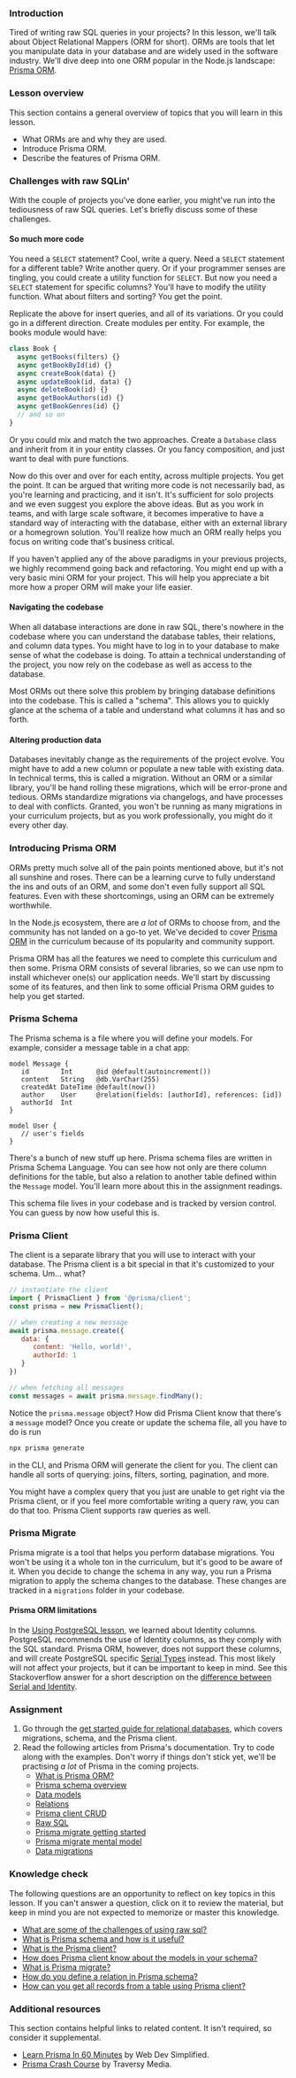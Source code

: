 ### Introduction

Tired of writing raw SQL queries in your projects? In this lesson, we'll talk about Object Relational Mappers (ORM for short). ORMs are tools that let you manipulate data in your database and are widely used in the software industry. We'll dive deep into one ORM popular in the Node.js landscape: [Prisma ORM](https://www.prisma.io/orm).

### Lesson overview

This section contains a general overview of topics that you will learn in this lesson.

- What ORMs are and why they are used.
- Introduce Prisma ORM.
- Describe the features of Prisma ORM.

### Challenges with raw SQLin'

With the couple of projects you've done earlier, you might've run into the tediousness of raw SQL queries. Let's briefly discuss some of these challenges.

#### So much more code

You need a `SELECT` statement? Cool, write a query. Need a `SELECT` statement for a different table? Write another query. Or if your programmer senses are tingling, you could create a utility function for `SELECT`. But now you need a `SELECT` statement for specific columns? You'll have to modify the utility function. What about filters and sorting? You get the point.

Replicate the above for insert queries, and all of its variations. Or you could go in a different direction. Create modules per entity. For example, the books module would have:

```javascript
class Book {
  async getBooks(filters) {}
  async getBookById(id) {}
  async createBook(data) {}
  async updateBook(id, data) {}
  async deleteBook(id) {}
  async getBookAuthors(id) {}
  async getBookGenres(id) {}
  // and so on
}
```

Or you could mix and match the two approaches. Create a `Database` class and inherit from it in your entity classes. Or you fancy composition, and just want to deal with pure functions.

Now do this over and over for each entity, across multiple projects. You get the point. It can be argued that writing more code is not necessarily bad, as you're learning and practicing, and it isn't. It's sufficient for solo projects and we even suggest you explore the above ideas. But as you work in teams, and with large scale software, it becomes imperative to have a standard way of interacting with the database, either with an external library or a homegrown solution. You'll realize how much an ORM really helps you focus on writing code that's business critical.

<div class="lesson-note lesson-note--tip" markdown="1">

If you haven't applied any of the above paradigms in your previous projects, we highly recommend going back and refactoring. You might end up with a very basic mini ORM for your project. This will help you appreciate a bit more how a proper ORM will make your life easier.

</div>

#### Navigating the codebase

When all database interactions are done in raw SQL, there's nowhere in the codebase where you can understand the database tables, their relations, and column data types. You might have to log in to your database to make sense of what the codebase is doing. To attain a technical understanding of the project, you now rely on the codebase as well as access to the database.

Most ORMs out there solve this problem by bringing database definitions into the codebase. This is called a "schema". This allows you to quickly glance at the schema of a table and understand what columns it has and so forth.

#### Altering production data

Databases inevitably change as the requirements of the project evolve. You might have to add a new column or populate a new table with existing data. In technical terms, this is called a migration. Without an ORM or a similar library, you'll be hand rolling these migrations, which will be error-prone and tedious. ORMs standardize migrations via changelogs, and have processes to deal with conflicts. Granted, you won't be running as many migrations in your curriculum projects, but as you work professionally, you might do it every other day.

### Introducing Prisma ORM

ORMs pretty much solve all of the pain points mentioned above, but it's not all sunshine and roses. There can be a learning curve to fully understand the ins and outs of an ORM, and some don't even fully support all SQL features. Even with these shortcomings, using an ORM can be extremely worthwhile.

In the Node.js ecosystem, there are *a lot* of ORMs to choose from, and the community has not landed on a go-to yet. We've decided to cover [Prisma ORM](https://www.prisma.io/orm) in the curriculum because of its popularity and community support.

Prisma ORM has all the features we need to complete this curriculum and then some. Prisma ORM consists of several libraries, so we can use npm to install whichever one(s) our application needs. We'll start by discussing some of its features, and then link to some official Prisma ORM guides to help you get started.

### Prisma Schema

The Prisma schema is a file where you will define your models. For example, consider a message table in a chat app:

```text
model Message {
   id        Int      @id @default(autoincrement())
   content   String   @db.VarChar(255) 
   createdAt DateTime @default(now())
   author    User     @relation(fields: [authorId], references: [id])
   authorId  Int     
}

model User {
   // user's fields
}
```

There's a bunch of new stuff up here. Prisma schema files are written in Prisma Schema Language. You can see how not only are there column definitions for the table, but also a relation to another table defined within the `Message` model. You'll learn more about this in the assignment readings.

This schema file lives in your codebase and is tracked by version control. You can guess by now how useful this is.

### Prisma Client

The client is a separate library that you will use to interact with your database. The Prisma client is a bit special in that it's customized to your schema. Um... what?

```javascript
// instantiate the client
import { PrismaClient } from '@prisma/client';
const prisma = new PrismaClient();

// when creating a new message
await prisma.message.create({
   data: {
      content: 'Hello, world!',
      authorId: 1
   }
})

// when fetching all messages
const messages = await prisma.message.findMany();
```

Notice the `prisma.message` object? How did Prisma Client know that there's a `message` model? Once you create or update the schema file, all you have to do is run

```bash
npx prisma generate
```

in the CLI, and Prisma ORM will generate the client for you. The client can handle all sorts of querying: joins, filters, sorting, pagination, and more.

You might have a complex query that you just are unable to get right via the Prisma client, or if you feel more comfortable writing a query raw, you can do that too. Prisma Client supports raw queries as well.

### Prisma Migrate

Prisma migrate is a tool that helps you perform database migrations. You won't be using it a whole ton in the curriculum, but it's good to be aware of it. When you decide to change the schema in any way, you run a Prisma migration to apply the schema changes to the database. These changes are tracked in a `migrations` folder in your codebase.

<div class="lesson-note lesson-note--warning" markdown="1">

#### Prisma ORM limitations

In the [Using PostgreSQL lesson](https://www.theodinproject.com/lessons/nodejs-using-postgresql), we learned about Identity columns. PostgreSQL recommends the use of Identity columns, as they comply with the SQL standard. Prisma ORM, however, does not support these columns, and will create PostgreSQL specific [Serial Types](https://www.postgresql.org/docs/16/datatype-numeric.html#DATATYPE-SERIAL) instead. This most likely will not affect your projects, but it can be important to keep in mind. See this Stackoverflow answer for a short description on the [difference between Serial and Identity](https://stackoverflow.com/a/55300741/1882858).

</div>

### Assignment

<div class="lesson-content__panel" markdown="1">

1. Go through the [get started guide for relational databases](https://www.prisma.io/docs/getting-started/setup-prisma/start-from-scratch/relational-databases-node-postgresql), which covers migrations, schema, and the Prisma client.
1. Read the following articles from Prisma's documentation. Try to code along with the examples. Don't worry if things don't stick yet, we'll be practising *a lot* of Prisma in the coming projects.
   - [What is Prisma ORM?](https://www.prisma.io/docs/orm/overview/introduction/what-is-prisma)
   - [Prisma schema overview](https://www.prisma.io/docs/orm/prisma-schema/overview)
   - [Data models](https://www.prisma.io/docs/orm/prisma-schema/data-model/models)
   - [Relations](https://www.prisma.io/docs/orm/prisma-schema/data-model/relations)
   - [Prisma client CRUD](https://www.prisma.io/docs/orm/prisma-client/queries/crud)
   - [Raw SQL](https://www.prisma.io/docs/orm/prisma-client/using-raw-sql/typedsql)
   - [Prisma migrate getting started](https://www.prisma.io/docs/orm/prisma-migrate/getting-started)
   - [Prisma migrate mental model](https://www.prisma.io/docs/orm/prisma-migrate/understanding-prisma-migrate/mental-model)
   - [Data migrations](https://www.prisma.io/docs/guides/data-migration)

</div>

### Knowledge check

The following questions are an opportunity to reflect on key topics in this lesson. If you can't answer a question, click on it to review the material, but keep in mind you are not expected to memorize or master this knowledge.

- [What are some of the challenges of using raw sql?](#challenges-with-raw-sqlin)
- [What is Prisma schema and how is it useful?](#prisma-schema)
- [What is the Prisma client?](#prisma-client)
- [How does Prisma client know about the models in your schema?](#prisma-client)
- [What is Prisma migrate?](#prisma-migrate)
- [How do you define a relation in Prisma schema?](https://www.prisma.io/docs/orm/prisma-schema/data-model/relations)
- [How can you get all records from a table using Prisma client?](https://www.prisma.io/docs/orm/prisma-client/queries/crud#get-all-records)

### Additional resources

This section contains helpful links to related content. It isn't required, so consider it supplemental.

- [Learn Prisma In 60 Minutes](https://www.youtube.com/watch?v=RebA5J-rlwg) by Web Dev Simplified.
- [Prisma Crash Course](https://www.youtube.com/watch?v=CYH04BJzamo) by Traversy Media.
